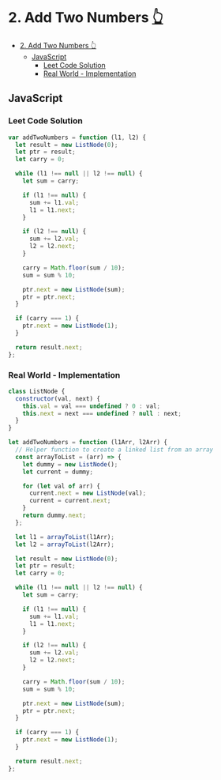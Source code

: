 # 2. Add Two Numbers [👆](<[https://](https://leetcode.com/problems/add-two-numbers/)>)

- [2. Add Two Numbers 👆](#2-add-two-numbers-)
  - [JavaScript](#javascript)
    - [Leet Code Solution](#leet-code-solution)
    - [Real World - Implementation](#real-world---implementation)

## JavaScript

### Leet Code Solution

```javascript
var addTwoNumbers = function (l1, l2) {
  let result = new ListNode(0);
  let ptr = result;
  let carry = 0;

  while (l1 !== null || l2 !== null) {
    let sum = carry;

    if (l1 !== null) {
      sum += l1.val;
      l1 = l1.next;
    }

    if (l2 !== null) {
      sum += l2.val;
      l2 = l2.next;
    }

    carry = Math.floor(sum / 10);
    sum = sum % 10;

    ptr.next = new ListNode(sum);
    ptr = ptr.next;
  }

  if (carry === 1) {
    ptr.next = new ListNode(1);
  }

  return result.next;
};
```

### Real World - Implementation

```javascript
class ListNode {
  constructor(val, next) {
    this.val = val === undefined ? 0 : val;
    this.next = next === undefined ? null : next;
  }
}

let addTwoNumbers = function (l1Arr, l2Arr) {
  // Helper function to create a linked list from an array
  const arrayToList = (arr) => {
    let dummy = new ListNode();
    let current = dummy;

    for (let val of arr) {
      current.next = new ListNode(val);
      current = current.next;
    }
    return dummy.next;
  };

  let l1 = arrayToList(l1Arr);
  let l2 = arrayToList(l2Arr);

  let result = new ListNode(0);
  let ptr = result;
  let carry = 0;

  while (l1 !== null || l2 !== null) {
    let sum = carry;

    if (l1 !== null) {
      sum += l1.val;
      l1 = l1.next;
    }

    if (l2 !== null) {
      sum += l2.val;
      l2 = l2.next;
    }

    carry = Math.floor(sum / 10);
    sum = sum % 10;

    ptr.next = new ListNode(sum);
    ptr = ptr.next;
  }

  if (carry === 1) {
    ptr.next = new ListNode(1);
  }

  return result.next;
};
```
